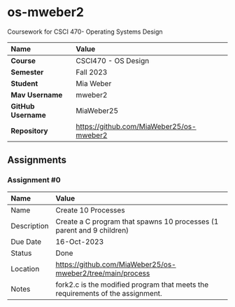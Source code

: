 # os-mweber2
Coursework for CSCI 470- Operating Systems Design

| Name | Value |
|:---|:---|
| **Course** | CSCI470 - OS Design |
| **Semester** | Fall 2023 |
| **Student** | Mia Weber |
| **Mav Username**            | mweber2 |
| **GitHub Username**         | MiaWeber25 |
| **Repository**          | https://github.com/MiaWeber25/os-mweber2 |

## Assignments 

### Assignment #0

| Name | Value |
| :--- | :--- |
| Name | Create 10 Processes |
| Description | Create a C program that spawns 10 processes (1 parent and 9 children) |
| Due Date | 16-Oct-2023 |
| Status | Done |
| Location | https://github.com/MiaWeber25/os-mweber2/tree/main/process |
| Notes | fork2.c is the modified program that meets the requirements of the assignment. |

